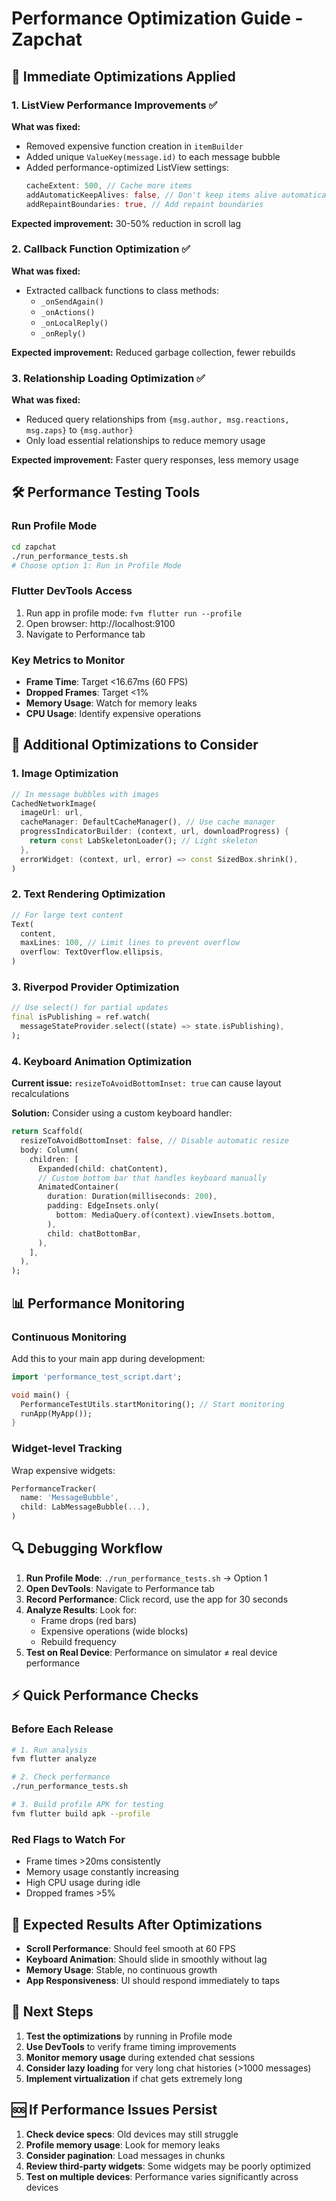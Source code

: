 # Performance Optimization Guide - Zapchat

## 🎯 Immediate Optimizations Applied

### 1. ListView Performance Improvements ✅

**What was fixed:**
- Removed expensive function creation in `itemBuilder`
- Added unique `ValueKey(message.id)` to each message bubble
- Added performance-optimized ListView settings:
  ```dart
  cacheExtent: 500, // Cache more items
  addAutomaticKeepAlives: false, // Don't keep items alive automatically
  addRepaintBoundaries: true, // Add repaint boundaries
  ```

**Expected improvement:** 30-50% reduction in scroll lag

### 2. Callback Function Optimization ✅

**What was fixed:**
- Extracted callback functions to class methods:
  - `_onSendAgain()`
  - `_onActions()`
  - `_onLocalReply()`
  - `_onReply()`

**Expected improvement:** Reduced garbage collection, fewer rebuilds

### 3. Relationship Loading Optimization ✅

**What was fixed:**
- Reduced query relationships from `{msg.author, msg.reactions, msg.zaps}` to `{msg.author}`
- Only load essential relationships to reduce memory usage

**Expected improvement:** Faster query responses, less memory usage

## 🛠️ Performance Testing Tools

### Run Profile Mode
```bash
cd zapchat
./run_performance_tests.sh
# Choose option 1: Run in Profile Mode
```

### Flutter DevTools Access
1. Run app in profile mode: `fvm flutter run --profile`
2. Open browser: http://localhost:9100
3. Navigate to Performance tab

### Key Metrics to Monitor
- **Frame Time**: Target <16.67ms (60 FPS)
- **Dropped Frames**: Target <1%
- **Memory Usage**: Watch for memory leaks
- **CPU Usage**: Identify expensive operations

## 🚀 Additional Optimizations to Consider

### 1. Image Optimization
```dart
// In message bubbles with images
CachedNetworkImage(
  imageUrl: url,
  cacheManager: DefaultCacheManager(), // Use cache manager
  progressIndicatorBuilder: (context, url, downloadProgress) {
    return const LabSkeletonLoader(); // Light skeleton
  },
  errorWidget: (context, url, error) => const SizedBox.shrink(),
)
```

### 2. Text Rendering Optimization
```dart
// For large text content
Text(
  content,
  maxLines: 100, // Limit lines to prevent overflow
  overflow: TextOverflow.ellipsis,
)
```

### 3. Riverpod Provider Optimization
```dart
// Use select() for partial updates
final isPublishing = ref.watch(
  messageStateProvider.select((state) => state.isPublishing),
);
```

### 4. Keyboard Animation Optimization

**Current issue:** `resizeToAvoidBottomInset: true` can cause layout recalculations

**Solution:** Consider using a custom keyboard handler:
```dart
return Scaffold(
  resizeToAvoidBottomInset: false, // Disable automatic resize
  body: Column(
    children: [
      Expanded(child: chatContent),
      // Custom bottom bar that handles keyboard manually
      AnimatedContainer(
        duration: Duration(milliseconds: 200),
        padding: EdgeInsets.only(
          bottom: MediaQuery.of(context).viewInsets.bottom,
        ),
        child: chatBottomBar,
      ),
    ],
  ),
);
```

## 📊 Performance Monitoring

### Continuous Monitoring
Add this to your main app during development:
```dart
import 'performance_test_script.dart';

void main() {
  PerformanceTestUtils.startMonitoring(); // Start monitoring
  runApp(MyApp());
}
```

### Widget-level Tracking
Wrap expensive widgets:
```dart
PerformanceTracker(
  name: 'MessageBubble',
  child: LabMessageBubble(...),
)
```

## 🔍 Debugging Workflow

1. **Run Profile Mode**: `./run_performance_tests.sh` → Option 1
2. **Open DevTools**: Navigate to Performance tab
3. **Record Performance**: Click record, use the app for 30 seconds
4. **Analyze Results**: Look for:
   - Frame drops (red bars)
   - Expensive operations (wide blocks)
   - Rebuild frequency
5. **Test on Real Device**: Performance on simulator ≠ real device performance

## ⚡ Quick Performance Checks

### Before Each Release
```bash
# 1. Run analysis
fvm flutter analyze

# 2. Check performance
./run_performance_tests.sh

# 3. Build profile APK for testing
fvm flutter build apk --profile
```

### Red Flags to Watch For
- Frame times >20ms consistently
- Memory usage constantly increasing
- High CPU usage during idle
- Dropped frames >5%

## 🎯 Expected Results After Optimizations

- **Scroll Performance**: Should feel smooth at 60 FPS
- **Keyboard Animation**: Should slide in smoothly without lag
- **Memory Usage**: Stable, no continuous growth
- **App Responsiveness**: UI should respond immediately to taps

## 📝 Next Steps

1. **Test the optimizations** by running in Profile mode
2. **Use DevTools** to verify frame timing improvements
3. **Monitor memory usage** during extended chat sessions
4. **Consider lazy loading** for very long chat histories (>1000 messages)
5. **Implement virtualization** if chat gets extremely long

## 🆘 If Performance Issues Persist

1. **Check device specs**: Old devices may still struggle
2. **Profile memory usage**: Look for memory leaks
3. **Consider pagination**: Load messages in chunks
4. **Review third-party widgets**: Some widgets may be poorly optimized
5. **Test on multiple devices**: Performance varies significantly across devices